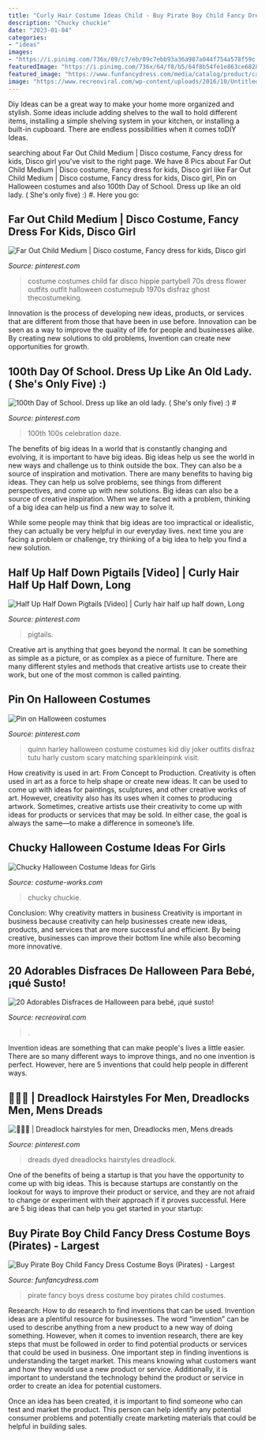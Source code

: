 ```yaml
---
title: "Curly Hair Costume Ideas Child - Buy Pirate Boy Child Fancy Dress Costume Boys (pirates)"
description: "Chucky chuckie"
date: "2023-01-04"
categories:
- "ideas"
images:
- "https://i.pinimg.com/736x/09/c7/eb/09c7ebb93a36a987a044f754a578f59c.jpg"
featuredImage: "https://i.pinimg.com/736x/64/f8/b5/64f8b54fe1e863ce682897031fe2e54b.jpg"
featured_image: "https://www.funfancydress.com/media/catalog/product/cache/1/image/1200x/040ec09b1e35df139433887a97daa66f/S/A/SANC_5854.jpg"
image: "https://www.recreoviral.com/wp-content/uploads/2016/10/Untitled-1-1.jpg"
---
```



Diy Ideas can be a great way to make your home more organized and stylish. Some ideas include adding shelves to the wall to hold different items, installing a simple shelving system in your kitchen, or installing a built-in cupboard. There are endless possibilities when it comes toDIY Ideas.

	

		
searching about Far Out Child Medium | Disco costume, Fancy dress for kids, Disco girl you've visit to the right page. We have 8 Pics about Far Out Child Medium | Disco costume, Fancy dress for kids, Disco girl like Far Out Child Medium | Disco costume, Fancy dress for kids, Disco girl, Pin on Halloween costumes and also 100th Day of School. Dress up like an old lady. ( She&#039;s only five) :) #. Here you go:
		
    
## Far Out Child Medium | Disco Costume, Fancy Dress For Kids, Disco Girl

<img loading=lazy src="https://i.pinimg.com/736x/09/c7/eb/09c7ebb93a36a987a044f754a578f59c.jpg" onerror="this.onerror=null;this.src='https://tse3.mm.bing.net/th?id=OIP.1ITAyq78V3U9Woz0upY4dwHaRN&amp;pid=15.1';" alt="Far Out Child Medium | Disco costume, Fancy dress for kids, Disco girl">

_Source: pinterest.com_

>costume costumes child far disco hippie partybell 70s dress flower outfits outfit halloween costumepub 1970s disfraz ghost thecostumeking. 

	

Innovation is the process of developing new ideas, products, or services that are different from those that have been in use before. Innovation can be seen as a way to improve the quality of life for people and businesses alike. By creating new solutions to old problems, Invention can create new opportunities for growth.

    
## 100th Day Of School. Dress Up Like An Old Lady. ( She&#039;s Only Five) :) #

<img loading=lazy src="https://i.pinimg.com/736x/43/0a/33/430a33d056a3bc686398f88e539585aa.jpg" onerror="this.onerror=null;this.src='https://tse3.mm.bing.net/th?id=OIP.75qonSOsjk0JYDy5RsSxxAHaNI&amp;pid=15.1';" alt="100th Day of School. Dress up like an old lady. ( She&#039;s only five) :) #">

_Source: pinterest.com_

>100th 100s celebration daze. 

	

The benefits of big ideas
In a world that is constantly changing and evolving, it is important to have big ideas. Big ideas help us see the world in new ways and challenge us to think outside the box. They can also be a source of inspiration and motivation.
There are many benefits to having big ideas. They can help us solve problems, see things from different perspectives, and come up with new solutions. Big ideas can also be a source of creative inspiration. When we are faced with a problem, thinking of a big idea can help us find a new way to solve it.

While some people may think that big ideas are too impractical or idealistic, they can actually be very helpful in our everyday lives. next time you are facing a problem or challenge, try thinking of a big idea to help you find a new solution.

    
## Half Up Half Down Pigtails [Video] | Curly Hair Half Up Half Down, Long

<img loading=lazy src="https://i.pinimg.com/736x/64/f8/b5/64f8b54fe1e863ce682897031fe2e54b.jpg" onerror="this.onerror=null;this.src='https://tse1.mm.bing.net/th?id=OIP.xCh7I43V6PTMTl8T56P1HwHaOn&amp;pid=15.1';" alt="Half Up Half Down Pigtails [Video] | Curly hair half up half down, Long">

_Source: pinterest.com_

>pigtails. 

	

Creative art is anything that goes beyond the normal. It can be something as simple as a picture, or as complex as a piece of furniture. There are many different styles and methods that creative artists use to create their work, but one of the most common is called painting.

    
## Pin On Halloween Costumes

<img loading=lazy src="https://i.pinimg.com/originals/01/f1/47/01f14737deb39990245f7bffa503dc56.jpg" onerror="this.onerror=null;this.src='https://tse2.mm.bing.net/th?id=OIP.1Y98X-sJG1zx-fV6tzr9vgHaLH&amp;pid=15.1';" alt="Pin on Halloween costumes">

_Source: pinterest.com_

>quinn harley halloween costume costumes kid diy joker outfits disfraz tutu harly custom scary matching sparkleinpink visit. 

	

How creativity is used in art: From Concept to Production.
Creativity is often used in art as a force to help shape or create new ideas. It can be used to come up with ideas for paintings, sculptures, and other creative works of art. However, creativity also has its uses when it comes to producing artwork. Sometimes, creative artists use their creativity to come up with ideas for products or services that may be sold. In either case, the goal is always the same—to make a difference in someone’s life.

    
## Chucky Halloween Costume Ideas For Girls

<img loading=lazy src="https://photos.costume-works.com/full/chucky42.jpg" onerror="this.onerror=null;this.src='https://tse4.mm.bing.net/th?id=OIP.YZQSR6-JDBPrO4a1QMER8wHaNE&amp;pid=15.1';" alt="Chucky Halloween Costume Ideas for Girls">

_Source: costume-works.com_

>chucky chuckie. 

	

Conclusion: Why creativity matters in business
Creativity is important in business because creativity can help businesses create new ideas, products, and services that are more successful and efficient. By being creative, businesses can improve their bottom line while also becoming more innovative.

    
## 20 Adorables Disfraces De Halloween Para Bebé, ¡qué Susto!

<img loading=lazy src="https://www.recreoviral.com/wp-content/uploads/2016/10/Untitled-1-1.jpg" onerror="this.onerror=null;this.src='https://tse1.mm.bing.net/th?id=OIP.hhMVU-I_y5zpPyFWWMPFIwAAAA&amp;pid=15.1';" alt="20 Adorables Disfraces de Halloween para bebé, ¡qué susto!">

_Source: recreoviral.com_

>. 

	

Invention ideas are something that can make people's lives a little easier. There are so many different ways to improve things, and no one invention is perfect. However, here are 5 inventions that could help people in different ways.

    
## 🤘🖤🤘 | Dreadlock Hairstyles For Men, Dreadlocks Men, Mens Dreads

<img loading=lazy src="https://i.pinimg.com/1200x/f0/6c/b8/f06cb84cbeb0dd5f4458a18b41c6a734.jpg" onerror="this.onerror=null;this.src='https://tse4.mm.bing.net/th?id=OIP.0mT4Jt2Umk_bmGI9WaH21AHaKH&amp;pid=15.1';" alt="🤘🖤🤘 | Dreadlock hairstyles for men, Dreadlocks men, Mens dreads">

_Source: pinterest.com_

>dreads dyed dreadlocks hairstyles dreadlock. 

	

One of the benefits of being a startup is that you have the opportunity to come up with big ideas. This is because startups are constantly on the lookout for ways to improve their product or service, and they are not afraid to change or experiment with their approach if it proves successful. Here are 5 big ideas that can help you get started in your startup: 

    
## Buy Pirate Boy Child Fancy Dress Costume Boys (Pirates) - Largest

<img loading=lazy src="https://www.funfancydress.com/media/catalog/product/cache/1/image/1200x/040ec09b1e35df139433887a97daa66f/S/A/SANC_5854.jpg" onerror="this.onerror=null;this.src='https://tse2.mm.bing.net/th?id=OIP.afS5mwM7XSRjTLp8RCtyMwHaM6&amp;pid=15.1';" alt="Buy Pirate Boy Child Fancy Dress Costume Boys (Pirates) - Largest">

_Source: funfancydress.com_

>pirate fancy boys dress costume boy pirates child costumes. 

	

Research: How to do research to find inventions that can be used.
Invention ideas are a plentiful resource for businesses. The word “invention” can be used to describe anything from a new product to a new way of doing something. However, when it comes to invention research, there are key steps that must be followed in order to find potential products or services that could be used in business. 
One important step in finding inventions is understanding the target market. This means knowing what customers want and how they would use a new product or service. Additionally, it is important to understand the technology behind the product or service in order to create an idea for potential customers. 

Once an idea has been created, it is important to find someone who can test and market the product. This person can help identify any potential consumer problems and potentially create marketing materials that could be helpful in building sales.

